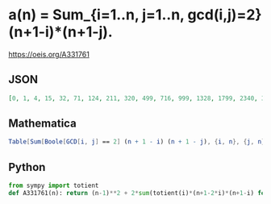 # a\(n\) \= Sum\_\{i\=1\.\.n, j\=1\.\.n, gcd\(i,j\)\=2\} \(n\+1\-i\)\*\(n\+1\-j\)\.
https://oeis.org/A331761
## JSON
```JSON
[0, 1, 4, 15, 32, 71, 124, 211, 320, 499, 716, 999, 1328, 1799, 2340, 3023, 3792, 4767, 5852, 7135, 8544, 10319, 12260, 14471, 16864, 19775, 22916, 26467, 30272, 34587, 39188, 44347, 49824, 56195, 62948, 70311, 78080, 86975]
```
## Mathematica
```Mathematica
Table[Sum[Boole[GCD[i, j] == 2] (n + 1 - i) (n + 1 - j), {i, n}, {j, n}], {n, 38}] (* _Michael De Vlieger_, Feb 04 2020 *)
```
## Python
```Python
from sympy import totient
def A331761(n): return (n-1)**2 + 2*sum(totient(i)*(n+1-2*i)*(n+1-i) for i in range(2,n//2+1)) # _Chai Wah Wu_, Aug 16 2021
```
